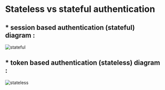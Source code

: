 # Stateless vs stateful authentication

## * session based authentication (stateful) diagram :
![stateful](https://cdn-images-1.medium.com/max/1600/1*Hg1gUTXN5E3Nrku0jWCRow.png)

## * token based authentication (stateless) diagram :
![stateless](https://cdn-images-1.medium.com/max/800/1*PDry-Wb8JRquwnikIbJOJQ.png)


